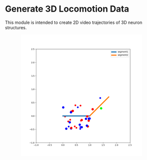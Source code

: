 # Generate 3D Locomotion Data
This module is intended to create 2D video trajectories of 3D neuron structures.

<p style="text-align: center;">
    <img src="https://github.com/SinRas/WormMovementSimulation/blob/main/samples/sample_animation.gif?raw=true" alt="samples/sample_animation.gif" width="400" height="400" />
</p>